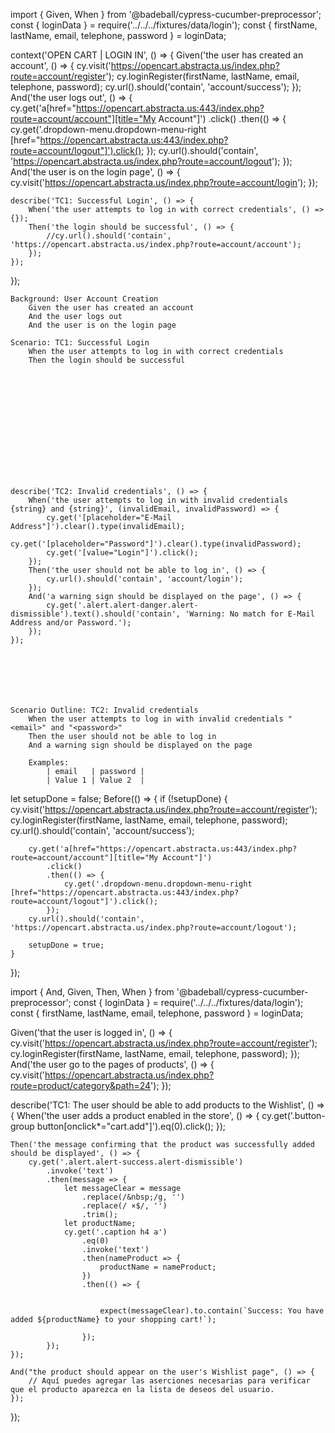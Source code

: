import { Given, When } from '@badeball/cypress-cucumber-preprocessor'; const { loginData } = require('../../../fixtures/data/login'); const {
firstName, lastName, email, telephone, password } = loginData;

context('OPEN CART | LOGIN IN', () => { Given('the user has created an account', () => {
cy.visit('https://opencart.abstracta.us/index.php?route=account/register'); cy.loginRegister(firstName, lastName, email, telephone, password);
cy.url().should('contain', 'account/success'); }); And('the user logs out', () => {
cy.get('a[href="https://opencart.abstracta.us:443/index.php?route=account/account"][title="My Account"]') .click() .then(() => {
cy.get('.dropdown-menu.dropdown-menu-right [href="https://opencart.abstracta.us:443/index.php?route=account/logout"]').click(); });
cy.url().should('contain', 'https://opencart.abstracta.us/index.php?route=account/logout'); }); And('the user is on the login page', () => {
cy.visit('https://opencart.abstracta.us/index.php?route=account/login'); });

    describe('TC1: Successful Login', () => {
    	When('the user attempts to log in with correct credentials', () => {});
    	Then('the login should be successful', () => {
    		//cy.url().should('contain', 'https://opencart.abstracta.us/index.php?route=account/account');
    	});
    });

});

    Background: User Account Creation
        Given the user has created an account
        And the user logs out
        And the user is on the login page

    Scenario: TC1: Successful Login
        When the user attempts to log in with correct credentials
        Then the login should be successful














    describe('TC2: Invalid credentials', () => {
    	When('the user attempts to log in with invalid credentials {string} and {string}', (invalidEmail, invalidPassword) => {
    		cy.get('[placeholder="E-Mail Address"]').clear().type(invalidEmail);
    		cy.get('[placeholder="Password"]').clear().type(invalidPassword);
    		cy.get('[value="Login"]').click();
    	});
    	Then('the user should not be able to log in', () => {
    		cy.url().should('contain', 'account/login');
    	});
    	And('a warning sign should be displayed on the page', () => {
    		cy.get('.alert.alert-danger.alert-dismissible').text().should('contain', 'Warning: No match for E-Mail Address and/or Password.');
    	});
    });







    Scenario Outline: TC2: Invalid credentials
        When the user attempts to log in with invalid credentials "<email>" and "<password>"
        Then the user should not be able to log in
        And a warning sign should be displayed on the page

        Examples:
            | email   | password |
            | Value 1 | Value 2  |

let setupDone = false; Before(() => { if (!setupDone) { cy.visit('https://opencart.abstracta.us/index.php?route=account/register');
cy.loginRegister(firstName, lastName, email, telephone, password); cy.url().should('contain', 'account/success');

    	cy.get('a[href="https://opencart.abstracta.us:443/index.php?route=account/account"][title="My Account"]')
    		.click()
    		.then(() => {
    			cy.get('.dropdown-menu.dropdown-menu-right [href="https://opencart.abstracta.us:443/index.php?route=account/logout"]').click();
    		});
    	cy.url().should('contain', 'https://opencart.abstracta.us/index.php?route=account/logout');

    	setupDone = true;
    }

});

import { And, Given, Then, When } from '@badeball/cypress-cucumber-preprocessor'; const { loginData } = require('../../../fixtures/data/login'); const
{ firstName, lastName, email, telephone, password } = loginData;

Given('that the user is logged in', () => { cy.visit('https://opencart.abstracta.us/index.php?route=account/register'); cy.loginRegister(firstName,
lastName, email, telephone, password); }); And('the user go to the pages of products', () => {
cy.visit('https://opencart.abstracta.us/index.php?route=product/category&path=24'); });

describe('TC1: The user should be able to add products to the Wishlist', () => { When('the user adds a product enabled in the store', () => {
cy.get('.button-group button[onclick*="cart.add"]').eq(0).click(); });

    Then('the message confirming that the product was successfully added should be displayed', () => {
    	cy.get('.alert.alert-success.alert-dismissible')
    		.invoke('text')
    		.then(message => {
    			let messageClear = message
    				.replace(/&nbsp;/g, '')
    				.replace(/ ×$/, '')
    				.trim();
    			let productName;
    			cy.get('.caption h4 a')
    				.eq(0)
    				.invoke('text')
    				.then(nameProduct => {
    					productName = nameProduct;
    				})
    				.then(() => {


    					expect(messageClear).to.contain(`Success: You have added ${productName} to your shopping cart!`);

    				});
    		});
    });

    And("the product should appear on the user's Wishlist page", () => {
    	// Aquí puedes agregar las aserciones necesarias para verificar que el producto aparezca en la lista de deseos del usuario.
    });

});
